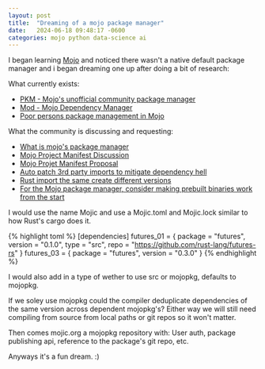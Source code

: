 ```yaml
---
layout: post
title:  "Dreaming of a mojo package manager"
date:   2024-06-18 09:48:17 -0600
categories: mojo python data-science ai
---
```


I began learning [Mojo](https://www.modular.com/max/mojo) and noticed there wasn't a native default package manager and i began dreaming one up after doing a bit of research:

What currently exists:

* [PKM - Mojo's unofficial community package manager](https://github.com/Hammad-hab/pkm)
* [Mod - Mojo Dependency Manager](https://github.com/better-mojo/mod)
* [Poor persons package management in Mojo](https://mzaks.medium.com/poor-persons-package-management-in-mojo-8671aa6e420a)

What the community is discussing and requesting:

* [What is mojo's package manager](https://github.com/modularml/mojo/discussions/1171)
* [Mojo Project Manifest Discussion](https://github.com/modularml/mojo/discussions/1785)
* [Mojo Projet Manifest Proposal](https://github.com/modularml/mojo/blob/main/proposals/project-manifest-and-build-tool.md)
* [Auto patch 3rd party imports to mitigate dependency hell](https://github.com/modularml/mojo/discussions/1401) 
* [Rust import the same create different versions](https://stackoverflow.com/questions/58739075/how-do-i-import-multiple-versions-of-the-same-crate)
* [For the Mojo package manager, consider making prebuilt binaries work from the start](https://github.com/modularml/mojo/discussions/2772)

I would use the name Mojic and use a Mojic.toml and Mojic.lock similar to how Rust's cargo does it.  

{% highlight toml %}
[dependencies]
futures_01 = { package = "futures", version = "0.1.0", type = "src", repo = "https://github.com/rust-lang/futures-rs" }
futures_03 = { package = "futures", version = "0.3.0" }
{% endhighlight %}

I would also add in a type of wether to use src or mojopkg, defaults to mojopkg.

If we soley use mojopkg could the compiler deduplicate dependencies of the same version across dependent mojopkg's?  Either way we will still need compiling from source from local paths or git repos so it won't matter.

Then comes mojic.org a mojopkg repository with: User auth, package publishing api, reference to the package's git repo, etc.

Anyways it's a fun dream. :) 

